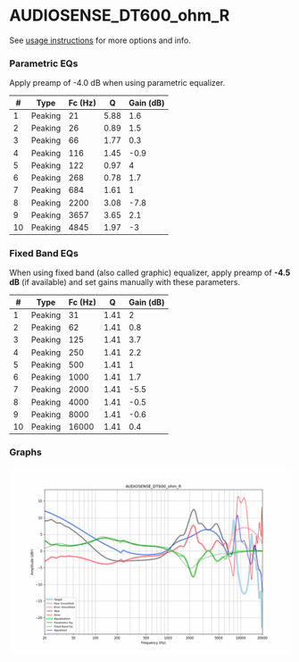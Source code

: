 # AUDIOSENSE_DT600_ohm_R
See [usage instructions](https://github.com/jaakkopasanen/AutoEq#usage) for more options and info.

### Parametric EQs
Apply preamp of -4.0 dB when using parametric equalizer.

|   # | Type    |   Fc (Hz) |    Q |   Gain (dB) |
|-----|---------|-----------|------|-------------|
|   1 | Peaking |        21 | 5.88 |         1.6 |
|   2 | Peaking |        26 | 0.89 |         1.5 |
|   3 | Peaking |        66 | 1.77 |         0.3 |
|   4 | Peaking |       116 | 1.45 |        -0.9 |
|   5 | Peaking |       122 | 0.97 |         4   |
|   6 | Peaking |       268 | 0.78 |         1.7 |
|   7 | Peaking |       684 | 1.61 |         1   |
|   8 | Peaking |      2200 | 3.08 |        -7.8 |
|   9 | Peaking |      3657 | 3.65 |         2.1 |
|  10 | Peaking |      4845 | 1.97 |        -3   |

### Fixed Band EQs
When using fixed band (also called graphic) equalizer, apply preamp of **-4.5 dB** (if available) and set gains manually with these parameters.

|   # | Type    |   Fc (Hz) |    Q |   Gain (dB) |
|-----|---------|-----------|------|-------------|
|   1 | Peaking |        31 | 1.41 |         2   |
|   2 | Peaking |        62 | 1.41 |         0.8 |
|   3 | Peaking |       125 | 1.41 |         3.7 |
|   4 | Peaking |       250 | 1.41 |         2.2 |
|   5 | Peaking |       500 | 1.41 |         1   |
|   6 | Peaking |      1000 | 1.41 |         1.7 |
|   7 | Peaking |      2000 | 1.41 |        -5.5 |
|   8 | Peaking |      4000 | 1.41 |        -0.5 |
|   9 | Peaking |      8000 | 1.41 |        -0.6 |
|  10 | Peaking |     16000 | 1.41 |         0.4 |

### Graphs
![](./AUDIOSENSE_DT600_ohm_R.png)
